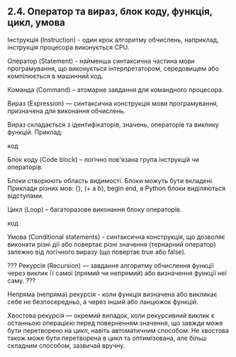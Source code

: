 ## 2.4. Оператор та вираз, блок коду, функція, цикл, умова

Інструкція (Instruction) - один крок алгоритму обчислень, наприклад, інструкція процесора виконується CPU.

Оператор (Statement) - найменша синтаксична частина мови програмування, що виконується інтерпретатором, середовищем або компілюється в машинний код.

Команда (Command) – атомарне завдання для командного процесора.

Вираз (Expression) — синтаксична конструкція мови програмування, призначена для виконання обчислень.

Вираз складається з ідентифікаторів, значень, операторів та виклику функцій. Приклад:

код


Блок коду (Code block) – логічно пов'язана група інструкцій чи операторів.

Блоки створюють область видимості. Блоки можуть бути вкладені. Приклади різних мов: {}, (+ a b), begin end, в Python блоки виділяються відступами.

Цикл (Loop) – багаторазове виконання блоку операторів.

код



Умова (Conditional statements) - синтаксична конструкція, що дозволяє виконати різні дії або повертає різні значення (тернарний оператор) залежно від логічного виразу (що повертає true або false).

??? Рекурсія (Recursion) — завдання алгоритму обчислення функції через виклик її самої (прямий чи непрямий) або визначення функції  неї саму.  ???

Непряма (непряма) рекурсія - коли функція визначена або викликає себе не безпосередньо, а через інший або ланцюжок функцій.

Хвостова рекурсія — окремий випадок, коли рекурсивний виклик є останньою операцією перед поверненням значення, що завжди може бути перетворено на цикл, навіть автоматичним способом. Не хвостова також може бути перетворена в цикл та оптимізована, але більш складним способом, зазвичай вручну.
